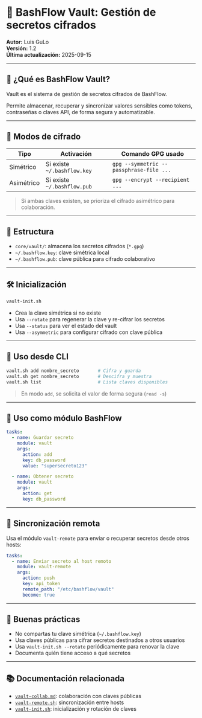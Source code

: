# 🔐 BashFlow Vault: Gestión de secretos cifrados

**Autor:** Luis GuLo  
**Versión:** 1.2  
**Última actualización:** 2025-09-15

---

## 🧩 ¿Qué es BashFlow Vault?

Vault es el sistema de gestión de secretos cifrados de BashFlow. 

Permite almacenar, recuperar y sincronizar valores sensibles como tokens, contraseñas o claves API, de forma segura y automatizable.

---

## 🔐 Modos de cifrado

| Tipo        | Activación                   | Comando GPG usado                         |
|-------------|------------------------------|-------------------------------------------|
| Simétrico   | Si existe `~/.bashflow.key`  | `gpg --symmetric --passphrase-file ...`   |
| Asimétrico  | Si existe `~/.bashflow.pub`  | `gpg --encrypt --recipient ...`           |

> Si ambas claves existen, se prioriza el cifrado asimétrico para colaboración.

---

## 📁 Estructura

- `core/vault/`: almacena los secretos cifrados (`*.gpg`)
- `~/.bashflow.key`: clave simétrica local
- `~/.bashflow.pub`: clave pública para cifrado colaborativo

---

## 🛠️ Inicialización

```bash
vault-init.sh
```

- Crea la clave simétrica si no existe
- Usa `--rotate` para regenerar la clave y re-cifrar los secretos
- Usa `--status` para ver el estado del vault
- Usa `--asymmetric` para configurar cifrado con clave pública

---

## 🧪 Uso desde CLI

```bash
vault.sh add nombre_secreto       # Cifra y guarda
vault.sh get nombre_secreto       # Descifra y muestra
vault.sh list                     # Lista claves disponibles
```

> En modo `add`, se solicita el valor de forma segura (`read -s`)

---

## 🧾 Uso como módulo BashFlow

```yaml
tasks:
  - name: Guardar secreto
    module: vault
    args:
      action: add
      key: db_password
      value: "supersecreto123"

  - name: Obtener secreto
    module: vault
    args:
      action: get
      key: db_password
```

---

## 🔄 Sincronización remota

Usa el módulo `vault-remote` para enviar o recuperar secretos desde otros hosts:

```yaml
tasks:
  - name: Enviar secreto al host remoto
    module: vault-remote
    args:
      action: push
      key: api_token
      remote_path: "/etc/bashflow/vault"
      become: true
```

---

## 🧠 Buenas prácticas

- No compartas tu clave simétrica (`~/.bashflow.key`)
- Usa claves públicas para cifrar secretos destinados a otros usuarios
- Usa `vault-init.sh --rotate` periódicamente para renovar la clave
- Documenta quién tiene acceso a qué secretos

---

## 📚 Documentación relacionada

- [`vault-collab.md`](vault-collab.md): colaboración con claves públicas
- [`vault-remote.sh`](../modules/vault-remote.sh): sincronización entre hosts
- [`vault-init.sh`](../utils/vault-init.sh): inicialización y rotación de claves


